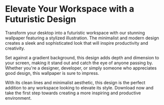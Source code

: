 <!--font:Poppins-->

# Elevate Your Workspace with a Futuristic Design

Transform your desktop into a futuristic workspace with our stunning wallpaper featuring a stylized illustration. The minimalist and modern design creates a sleek and sophisticated look that will inspire productivity and creativity.

Set against a gradient background, this design adds depth and dimension to your screen, making it stand out and catch the eye of anyone passing by. Whether you're a designer, developer, or simply someone who appreciates good design, this wallpaper is sure to impress.

With its clean lines and minimalist aesthetic, this design is the perfect addition to any workspace looking to elevate its style. Download now and take the first step towards creating a more inspiring and productive environment.

<!--

Write me markdown content of website with wallpaper:

"A wallpaper featuring a stylized illustration of a futuristic workspace, with a minimalist and modern design, set against a gradient background."

The header of the page should not be copy of the text but rather a real content of the website which is using this wallpaper.


---


# Futuristic Workspace Wallpaper

Add a touch of modernity to your desktop with our stunning wallpaper featuring a stylized illustration of a futuristic workspace. The minimalist design and clean lines create a sleek and sophisticated look that will inspire productivity and creativity.

The gradient background adds depth and dimension to the image, making it stand out on any screen. Whether you're a designer, developer, or simply someone who appreciates good design, this wallpaper is sure to impress.

Download now and elevate your workspace to the next level.


---


Heading should not include word "wallpaper". The website should not be about the wallpaper itself, wallpaper is just a related background, rewrite whole content.


---


# Elevate Your Workspace with a Futuristic Design

Transform your desktop into a futuristic workspace with our stunning wallpaper featuring a stylized illustration. The minimalist and modern design creates a sleek and sophisticated look that will inspire productivity and creativity.

Set against a gradient background, this wallpaper adds depth and dimension to your screen, making it stand out and catch the eye of anyone passing by. Whether you're a designer, developer, or simply someone who appreciates good design, this wallpaper is sure to impress.

With its clean lines and minimalist aesthetic, this wallpaper is the perfect addition to any workspace looking to elevate its design. Download now and take the first step towards creating a more inspiring and productive environment.


---


Heading is too long, rewrite whole content.


---


Heading is too long, rewrite whole content.


---


# Elevate Your Workspace with a Futuristic Wallpaper

Looking to add a touch of modernity to your desktop? Our stunning wallpaper featuring a stylized illustration of a futuristic workspace is the perfect solution. With its minimalist and modern design, this wallpaper creates a sleek and sophisticated look that will inspire productivity and creativity.

The gradient background adds depth and dimension to the image, making it stand out on any screen. Whether you're a designer, developer, or simply someone who appreciates good design, this wallpaper is sure to impress.

With its clean lines and minimalist aesthetic, this wallpaper is the perfect addition to any workspace looking to elevate its design. Download now and take the first step towards creating a more inspiring and productive environment.


---


Heading should not include word "wallpaper". The website should not be about the wallpaper itself, wallpaper is just a related background, rewrite whole content.


---


# Elevate Your Workspace with a Futuristic Design

Transform your desktop into a futuristic workspace with our stunning wallpaper featuring a stylized illustration. The minimalist and modern design creates a sleek and sophisticated look that will inspire productivity and creativity.

Set against a gradient background, this design adds depth and dimension to your screen, making it stand out and catch the eye of anyone passing by. Whether you're a designer, developer, or simply someone who appreciates good design, this wallpaper is sure to impress.

With its clean lines and minimalist aesthetic, this design is the perfect addition to any workspace looking to elevate its style. Download now and take the first step towards creating a more inspiring and productive environment.


---


Write me a Google font which is best fitting for the website.

Pick from the list:
- Orbitron
- Raleway
- Lato
- Futura
- Great Vibes
- Montserrat
- Dancing Script
- Open Sans
- Roboto
- Alegreya
- Poppins
- Barlow Condensed
- Inter
- Lobster
- Playfair Display
- Exo 2
- IBM Plex Sans


Write just the font name nothing else.


---


Poppins

-->
